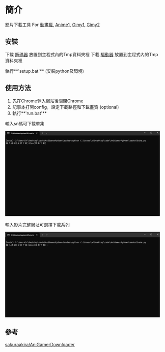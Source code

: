# 簡介

影片下載工具 For [動畫瘋](https://ani.gamer.com.tw/), [Anime1](https://anime1.me/), [Gimy1](https://gimy.ai/), [Gimy2](https://gimy.su/)





## 安裝

下載 [解碼器](https://drive.google.com/file/d/1UmGVzMtpJCvQBaoJNBD4uEBboTu1jGTw/view?usp=drive_link) 放置到主程式內的Tmp資料夾裡 
下載 [驅動器](https://drive.google.com/file/d/17-Tu7rckzNw1xfyVg2Ds1lODabJVECRW/view?usp=drive_link) 放置到主程式內的Tmp資料夾裡 

執行**'setup.bat'** (安裝python及環境)

  

## 使用方法

1. 先在Chrome登入網站後關閉Chrome
2. 記事本打開config，設定下載路徑和下載畫質 (optional)
3. 執行**'run.bat'**



輸入sn碼可下載單集

![](./Tmp/1.gif)

輸入影片完整網址可選擇下載系列

![](./Tmp/2.gif)



## 參考

 [sakuraakira/AniGamerDownloader](https://github.com/sakuraakira/AniGamerDownloader/)
